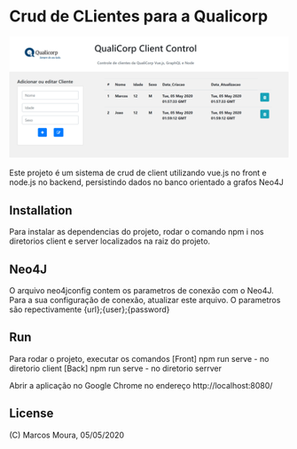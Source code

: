 # Crud de CLientes para a Qualicorp

![Print da tela](print.PNG)

Este projeto é um sistema de crud de client utilizando vue.js no front e node.js
no backend, persistindo dados no banco orientado a grafos Neo4J

## Installation

Para instalar as dependencias do projeto, rodar o comando npm i nos diretorios client e 
server localizados na raiz do projeto.

## Neo4J

O arquivo neo4jconfig contem os parametros de conexão com o Neo4J. Para a sua configuração 
de conexão, atualizar este arquivo. O parametros são repectivamente {url};{user};{password}

## Run

Para rodar o projeto, executar os comandos
[Front] npm run serve - no diretorio client
[Back] npm run serve - no diretorio serrver

Abrir a aplicação no Google Chrome no endereço http://localhost:8080/

## License
 (C) Marcos Moura, 05/05/2020